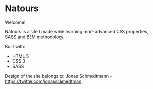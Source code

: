 # Natours

Welcome!

Natours is a site I made while learning more advanced CSS properties, SASS and BEM methodology.

Built with:
- HTML 5
- CSS 3
- SASS

Design of the site belongs to: Jonas Schmedtmann - https://twitter.com/jonasschmedtman.
